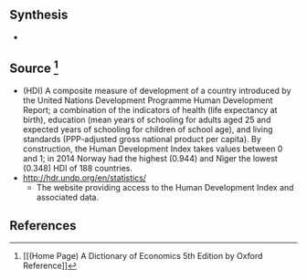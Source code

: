 ## Synthesis
- 
## Source [^1]
- (HDI) A composite measure of development of a country introduced by the United Nations Development Programme Human Development Report; a combination of the indicators of health (life expectancy at birth), education (mean years of schooling for adults aged 25 and expected years of schooling for children of school age), and living standards (PPP-adjusted gross national product per capita). By construction, the Human Development Index takes values between 0 and 1; in 2014 Norway had the highest (0.944) and Niger the lowest (0.348) HDI of 188 countries.
- http://hdr.undp.org/en/statistics/
	- The website providing access to the Human Development Index and associated data.
## References

[^1]: [[(Home Page) A Dictionary of Economics 5th Edition by Oxford Reference]]